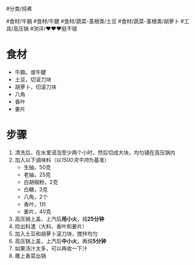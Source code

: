 #分类/炖煮 
 
#食材/牛腩 #食材/牛腱 #食材/蔬菜-茎根类/土豆 #食材/蔬菜-茎根类/胡萝卜 
#工具/高压锅 
#测评/❤️❤️❤️挺不错

# 食材

- 牛腩，或牛腱
- 土豆，切滚刀块
- 胡萝卜，切滚刀块
- 八角
- 香叶
- 姜片

# 步骤
1. 清洗后，在水里浸泡至少两个小时，然后切成大块，均匀铺在高压锅内
2. 加入以下调味料（以*1500克牛肉*为基准）
   - 生抽，50克
   - 老抽，25克
   - 白胡椒粉，2克
   - 白糖，3克
   - 八角，2个
   - 香叶，1片
   - 姜片，40克
1. 高压锅上盖，上汽后**用小火**，炖**25分钟**
2. 捡出料渣（大料、香叶和姜片）
3. 加入土豆和胡萝卜滚刀块，搅拌均匀
4. 高压锅上盖，上汽后**中小火**，再炖**5分钟**
5. 如果汤汁太多，可以再收一下汁
6. 撒上香菜出锅